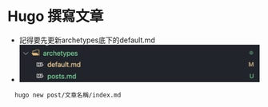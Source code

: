 # Hugo 撰寫文章


<!--more-->

- 記得要先更新archetypes底下的default.md
- ![photo1](./photo1.png)

```bash
  hugo new post/文章名稱/index.md
